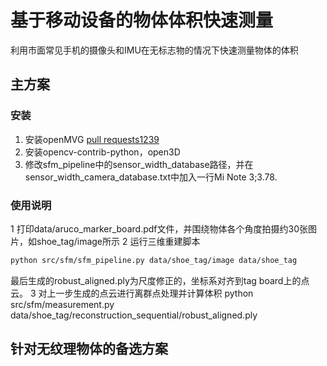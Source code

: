 # 基于移动设备的物体体积快速测量
利用市面常见手机的摄像头和IMU在无标志物的情况下快速测量物体的体积

## 主方案

### 安装
1. 安装openMVG [pull requests1239](https://github.com/openMVG/openMVG/pull/1239)
2. 安装opencv-contrib-python，open3D
3. 修改sfm_pipeline中的sensor_width_database路径，并在sensor_width_camera_database.txt中加入一行Mi Note 3;3.78.
### 使用说明
1 打印data/aruco_marker_board.pdf文件，并围绕物体各个角度拍摄约30张图片，如shoe_tag/image所示
2 运行三维重建脚本
```bash
python src/sfm/sfm_pipeline.py data/shoe_tag/image data/shoe_tag
```
最后生成的robust_aligned.ply为尺度修正的，坐标系对齐到tag board上的点云。
3 对上一步生成的点云进行离群点处理并计算体积
python src/sfm/measurement.py data/shoe_tag/reconstruction_sequential/robust_aligned.ply

## 针对无纹理物体的备选方案
